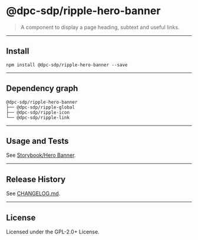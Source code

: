 # @dpc-sdp/ripple-hero-banner

> A component to display a page heading, subtext and useful links.

--------------------------------------------------------------------------------

## Install

```shell
npm install @dpc-sdp/ripple-hero-banner --save
```

--------------------------------------------------------------------------------

## Dependency graph

```shell
@dpc-sdp/ripple-hero-banner
├── @dpc-sdp/ripple-global
├── @dpc-sdp/ripple-icon
└── @dpc-sdp/ripple-link
```

--------------------------------------------------------------------------------

## Usage and Tests

See [Storybook/Hero Banner](https://ripple.sdp.vic.gov.au/?selectedKind=Organisms/HeroBanner&selectedStory=Hero%20Banner).

--------------------------------------------------------------------------------

## Release History

See [CHANGELOG.md](./CHANGELOG.md).

--------------------------------------------------------------------------------

## License

Licensed under the GPL-2.0+ License.
